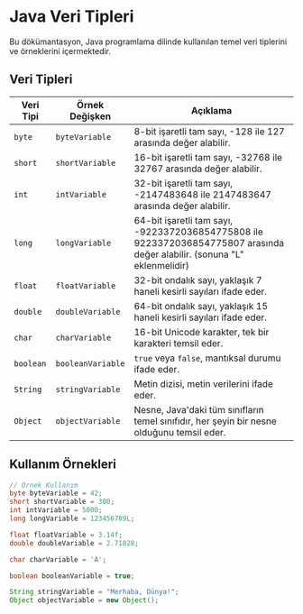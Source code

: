 
# Java Veri Tipleri

Bu dökümantasyon, Java programlama dilinde kullanılan temel veri tiplerini ve örneklerini içermektedir.

## Veri Tipleri

| Veri Tipi | Örnek Değişken | Açıklama |
|------------|----------------|----------|
| `byte`     | `byteVariable` | 8-bit işaretli tam sayı, -128 ile 127 arasında değer alabilir. |
| `short`    | `shortVariable`| 16-bit işaretli tam sayı, -32768 ile 32767 arasında değer alabilir. |
| `int`      | `intVariable`  | 32-bit işaretli tam sayı, -2147483648 ile 2147483647 arasında değer alabilir. |
| `long`     | `longVariable` | 64-bit işaretli tam sayı, -9223372036854775808 ile 9223372036854775807 arasında değer alabilir. (sonuna "L" eklenmelidir) |
| `float`    | `floatVariable`| 32-bit ondalık sayı, yaklaşık 7 haneli kesirli sayıları ifade eder. |
| `double`   | `doubleVariable`| 64-bit ondalık sayı, yaklaşık 15 haneli kesirli sayıları ifade eder. |
| `char`     | `charVariable` | 16-bit Unicode karakter, tek bir karakteri temsil eder. |
| `boolean`  | `booleanVariable`| `true` veya `false`, mantıksal durumu ifade eder. |
| `String`   | `stringVariable`| Metin dizisi, metin verilerini ifade eder. |
| `Object`   | `objectVariable`| Nesne, Java'daki tüm sınıfların temel sınıfıdır, her şeyin bir nesne olduğunu temsil eder. |

## Kullanım Örnekleri

```java
// Örnek Kullanım
byte byteVariable = 42;
short shortVariable = 300;
int intVariable = 5000;
long longVariable = 123456789L;

float floatVariable = 3.14f;
double doubleVariable = 2.71828;

char charVariable = 'A';

boolean booleanVariable = true;

String stringVariable = "Merhaba, Dünya!";
Object objectVariable = new Object();
